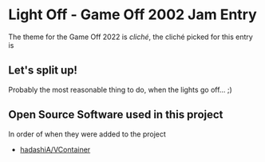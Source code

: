 # Light Off - Game Off 2002 Jam Entry

The theme for the Game Off 2022 is *cliché*, the cliché picked for this entry is

## Let's split up!
Probably the most reasonable thing to do, when the lights go off... ;)



## Open Source Software used in this project
In order of when they were added to the project

* [hadashiA/VContainer][def]


[def]: https://github.com/hadashiA/VContainer
